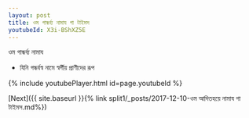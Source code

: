 ```yaml
---
layout: post
title: ওম গান্ধর্ব্য নামায গা টাইমস
youtubeId: X3i-BShXZ5E
---
```

 
 
 ওম গান্ধর্ব্য নামায  
 
 -  যিনি গন্ধর্বস্ব নামে স্বর্গীয় প্রাণীদের রূপ 
 
  
 
  
 
 
 
 
 
 


{% include youtubePlayer.html id=page.youtubeId %}
 
[Next]({{ site.baseurl }}{% link  split1/_posts/2017-12-10-ওম আদিতহয়ে নামায গা টাইমস.md%})
 
